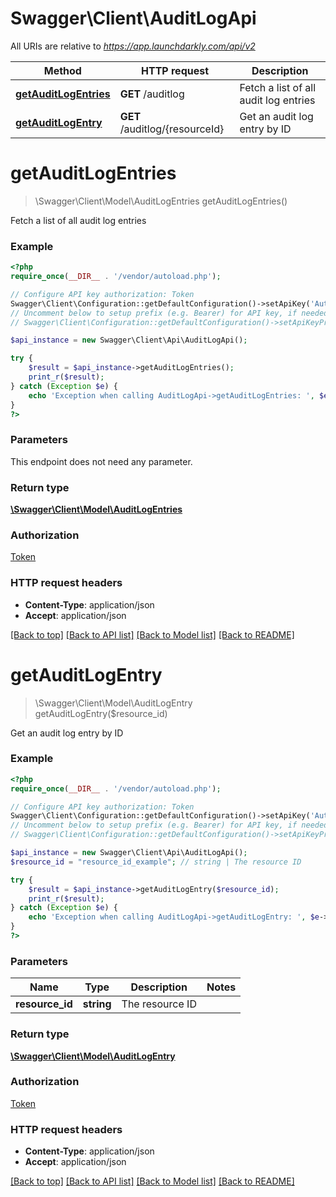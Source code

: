 # Swagger\Client\AuditLogApi

All URIs are relative to *https://app.launchdarkly.com/api/v2*

Method | HTTP request | Description
------------- | ------------- | -------------
[**getAuditLogEntries**](AuditLogApi.md#getAuditLogEntries) | **GET** /auditlog | Fetch a list of all audit log entries
[**getAuditLogEntry**](AuditLogApi.md#getAuditLogEntry) | **GET** /auditlog/{resourceId} | Get an audit log entry by ID


# **getAuditLogEntries**
> \Swagger\Client\Model\AuditLogEntries getAuditLogEntries()

Fetch a list of all audit log entries

### Example
```php
<?php
require_once(__DIR__ . '/vendor/autoload.php');

// Configure API key authorization: Token
Swagger\Client\Configuration::getDefaultConfiguration()->setApiKey('Authorization', 'YOUR_API_KEY');
// Uncomment below to setup prefix (e.g. Bearer) for API key, if needed
// Swagger\Client\Configuration::getDefaultConfiguration()->setApiKeyPrefix('Authorization', 'Bearer');

$api_instance = new Swagger\Client\Api\AuditLogApi();

try {
    $result = $api_instance->getAuditLogEntries();
    print_r($result);
} catch (Exception $e) {
    echo 'Exception when calling AuditLogApi->getAuditLogEntries: ', $e->getMessage(), PHP_EOL;
}
?>
```

### Parameters
This endpoint does not need any parameter.

### Return type

[**\Swagger\Client\Model\AuditLogEntries**](../Model/AuditLogEntries.md)

### Authorization

[Token](../../README.md#Token)

### HTTP request headers

 - **Content-Type**: application/json
 - **Accept**: application/json

[[Back to top]](#) [[Back to API list]](../../README.md#documentation-for-api-endpoints) [[Back to Model list]](../../README.md#documentation-for-models) [[Back to README]](../../README.md)

# **getAuditLogEntry**
> \Swagger\Client\Model\AuditLogEntry getAuditLogEntry($resource_id)

Get an audit log entry by ID

### Example
```php
<?php
require_once(__DIR__ . '/vendor/autoload.php');

// Configure API key authorization: Token
Swagger\Client\Configuration::getDefaultConfiguration()->setApiKey('Authorization', 'YOUR_API_KEY');
// Uncomment below to setup prefix (e.g. Bearer) for API key, if needed
// Swagger\Client\Configuration::getDefaultConfiguration()->setApiKeyPrefix('Authorization', 'Bearer');

$api_instance = new Swagger\Client\Api\AuditLogApi();
$resource_id = "resource_id_example"; // string | The resource ID

try {
    $result = $api_instance->getAuditLogEntry($resource_id);
    print_r($result);
} catch (Exception $e) {
    echo 'Exception when calling AuditLogApi->getAuditLogEntry: ', $e->getMessage(), PHP_EOL;
}
?>
```

### Parameters

Name | Type | Description  | Notes
------------- | ------------- | ------------- | -------------
 **resource_id** | **string**| The resource ID |

### Return type

[**\Swagger\Client\Model\AuditLogEntry**](../Model/AuditLogEntry.md)

### Authorization

[Token](../../README.md#Token)

### HTTP request headers

 - **Content-Type**: application/json
 - **Accept**: application/json

[[Back to top]](#) [[Back to API list]](../../README.md#documentation-for-api-endpoints) [[Back to Model list]](../../README.md#documentation-for-models) [[Back to README]](../../README.md)

